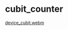 # cubit_counter

[device_cubit.webm](https://user-images.githubusercontent.com/30392938/188670560-5e8b4a4b-7ebb-4ada-a00e-082389a731a1.webm)
